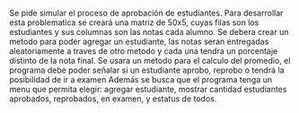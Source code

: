 Se pide simular el proceso de aprobación de estudiantes.
Para desarrollar esta problematica se creará una matriz de 50x5, cuyas filas son los estudiantes y sus columnas son las notas cada alumno.
Se debera crear un metodo para poder agregar un estudiante,
las notas seran entregadas aleatoriamente a traves de otro metodo y cada una tendra un porcentaje distinto de la nota final.
Se usara un metodo para el calculo del promedio,
el programa debe poder señalar si un estudiante aprobo, reprobo o tendrá la posibilidad de ir a examen
Además se busca que el programa tenga un menu que permita elegir: agregar estudiante, mostrar cantidad estudiantes aprobados, reprobados, en examen, y estatus de todos.

